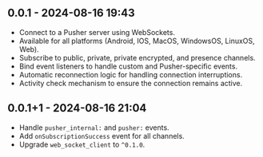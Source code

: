 ## 0.0.1 - 2024-08-16 19:43

* Connect to a Pusher server using WebSockets.
* Available for all platforms (Android, IOS, MacOS, WindowsOS, LinuxOS, Web).
* Subscribe to public, private, private encrypted, and presence channels.
* Bind event listeners to handle custom and Pusher-specific events.
* Automatic reconnection logic for handling connection interruptions.
* Activity check mechanism to ensure the connection remains active.

## 0.0.1+1 - 2024-08-16 21:04

* Handle `pusher_internal:` and `pusher:` events.
* Add `onSubscriptionSuccess` event for all channels.
* Upgrade `web_socket_client` to `^0.1.0`.
